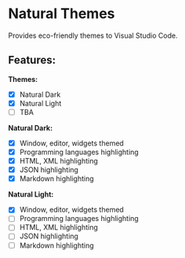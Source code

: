 # Natural Themes

Provides eco-friendly themes to Visual Studio Code.

## Features:

**Themes:**

- [x] Natural Dark
- [x] Natural Light
- [ ] TBA

**Natural Dark:**

- [x] Window, editor, widgets themed
- [x] Programming languages highlighting
- [x] HTML, XML highlighting
- [x] JSON highlighting
- [x] Markdown highlighting

**Natural Light:**

- [x] Window, editor, widgets themed
- [ ] Programming languages highlighting
- [ ] HTML, XML highlighting
- [ ] JSON highlighting
- [ ] Markdown highlighting
